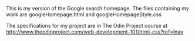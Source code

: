 This is my version of the Google search homepage.
The files containing my work are googleHomepage.html and
googleHomepageStyle.css

The specifications for my project are in The Odin Project course at
http://www.theodinproject.com/web-development-101/html-css?ref=lnav

